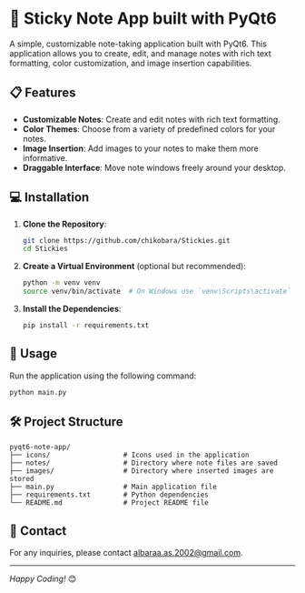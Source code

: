 # 📝 Sticky Note App built with PyQt6

A simple, customizable note-taking application built with PyQt6. This application allows you to create, edit, and manage notes with rich text formatting, color customization, and image insertion capabilities.

## 📋 Features

- **Customizable Notes**: Create and edit notes with rich text formatting.
- **Color Themes**: Choose from a variety of predefined colors for your notes.
- **Image Insertion**: Add images to your notes to make them more informative.
- **Draggable Interface**: Move note windows freely around your desktop.

## 💻 Installation

1. **Clone the Repository**:
   ```bash
   git clone https://github.com/chikobara/Stickies.git
   cd Stickies
   ```

2. **Create a Virtual Environment** (optional but recommended):
   ```bash
   python -m venv venv
   source venv/bin/activate  # On Windows use `venv\Scripts\activate`
   ```

3. **Install the Dependencies**:
   ```bash
   pip install -r requirements.txt
   ```

## 🚀 Usage

Run the application using the following command:
```bash
python main.py
```

## 🛠️ Project Structure

```plaintext
pyqt6-note-app/
├── icons/                  # Icons used in the application
├── notes/                  # Directory where note files are saved
├── images/                 # Directory where inserted images are stored
├── main.py                 # Main application file
├── requirements.txt        # Python dependencies
└── README.md               # Project README file
```



## 📧 Contact

For any inquiries, please contact [albaraa.as.2002@gmail.com](mailto:albaraa.as.2002@gmail.com).

---

*Happy Coding!* 😊

